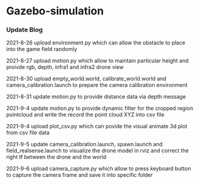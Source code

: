 # Gazebo-simulation
### Update Blog
2021-8-26 upload environment.py which can allow the obstacle to place into the game field randomly

2021-8-27 upload motion.py which allow to maintain particular height and proivde rgb, depth, infra1 and infra2 drone view

2021-8-30 upload empty_world.world, calibrate_world.world and camera_calibration.launch to prepare the camera calibration environment

2021-8-31 update motion.py to provide distance data via depth message

2021-9-4 update motion.py to provide dynamic filter for the cropped region pointcloud and write the record the point cloud XYZ into csv file

2021-9-4 upload plot_csv.py which can povide the visual animate 3d plot from csv file data

2021-9-5 update camera_calibration.launch, spawn.launch and field_realsense.launch to visualize the drone model in rviz and correct the right tf between the drone and the world 

2021-9-6 upload camera_capture.py which allow to press keyboard button to capture the camera frame and save it into specific folder
